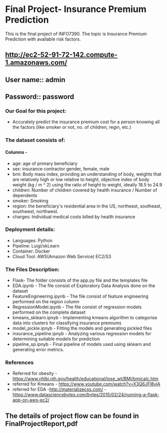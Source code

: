 # Final Project- Insurance Premium Prediction 
This is the final project of INFO7390. The topic is Insurance Premium Prediction with available risk factors.

## http://ec2-52-91-72-142.compute-1.amazonaws.com/
## User name:: admin
## Password:: password

### Our Goal for this project:
- Accurately predict the insurance premium cost for a person knowing all the factors (like smoker or not, no. of children, regin, etc.)


### The dataset consists of:
#### Columns -
- age: age of primary beneficiary
- sex: insurance contractor gender, female, male
- bmi: Body mass index, providing an understanding of body, weights that are relatively high or low relative to height, objective index of body weight (kg / m ^ 2) using the ratio of height to weight, ideally 18.5 to 24.9
- children: Number of children covered by health insurance / Number of dependents
- smoker: Smoking
- region: the beneficiary's residential area in the US, northeast, southeast, southwest, northwest.
- charges: Individual medical costs billed by health insurance


### Deployment details:
- Languages: Python
- Pipeline: Luigi/skLearn
- Container: Docker
- Cloud Tool: AWS(Amazon Web Service) EC2/S3


### The Files Description:
- Flask- The folder consists of the app.py file and the templates file
- EDA.ipynb - The file consist of Exploratory Data Analysis done on the dataset
- FeatureEngineering.ipynb - The file consist of feature engineering performed on the region column 
- RegressionModel.ipynb - The file consist of regression models performed on the complete dataset
- kmeans_sklearn.ipnyb - Implementing kmeans algorithm to categorise data into clusters for classifying insurance premiums
- model_pickle.ipnyb - Fitting the models and generating pickled files
- insurance_pipeline.ipnyb - Analyzing various regression models for determining suitable models for prediction
- pipeline_sp.ipnyb - Final pipeline of models used using sklearn and generating error metrics.


### References
- Referred for obesity - https://www.nhlbi.nih.gov/health/educational/lose_wt/BMI/bmicalc.htm
- referred for Kmeans - https://www.youtube.com/watch?v=X3Q6JFl8vjA
- referred for EDA -http://materializecss.com/
-https://www.datasciencebytes.com/bytes/2015/02/24/running-a-flask-app-on-aws-ec2/

## The details of project flow can be found in FinalProjectReport,pdf
